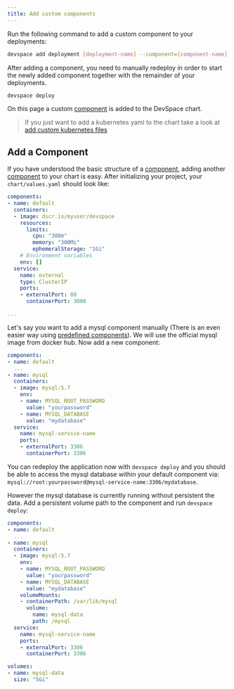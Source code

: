 ```yaml
---
title: Add custom components
---
```


Run the following command to add a custom component to your deployments:
```bash
devspace add deployment [deployment-name] --component=[component-name]
```
After adding a component, you need to manually redeploy in order to start the newly added component together with the remainder of your deployments.
```bash
devspace deploy
```

On this page a custom [component](/docs/chart/basics/components) is added to the DevSpace chart.

> If you just want to add a kubernetes yaml to the chart take a look at [add custom kubernetes files](/docs/customization/custom-manifests)

## Add a Component

If you have understood the basic structure of a [component](/docs/chart/basics/components), adding another [component](/docs/chart/basics/components) to your chart is easy. After initializing your project, your `chart/values.yaml` should look like: 

```yaml
components:
- name: default
  containers:
  - image: dscr.io/myuser/devspace
    resources:
      limits:
        cpu: "300m"
        memory: "300Mi"
        ephemeralStorage: "1Gi"
    # Environment variables
    env: []
  service:
    name: external
    type: ClusterIP
    ports:
    - externalPort: 80
      containerPort: 3000

...
```

Let's say you want to add a mysql component manually (There is an even easier way using [predefined components](/docs/customization/predefined-components)). We will use the official mysql image from docker hub. Now add a new component:

```yaml
components:
- name: default
  ...
- name: mysql
  containers:
  - image: mysql:5.7
    env:
    - name: MYSQL_ROOT_PASSWORD
      value: "yourpassword"
    - name: MYSQL_DATABASE
      value: "mydatabase"
  service:
    name: mysql-service-name
    ports:
    - externalPort: 3306
      containerPort: 3306
```

You can redeploy the application now with `devspace deploy` and you should be able to access the mysql database within your default component via: `mysql://root:yourpassword@mysql-service-name:3306/mydatabase`.  

However the mysql database is currently running without persistent the data. Add a persistent volume path to the component and run `devspace deploy`:

```yaml
components:
- name: default
  ...
- name: mysql
  containers:
  - image: mysql:5.7
    env:
    - name: MYSQL_ROOT_PASSWORD
      value: "yourpassword"
    - name: MYSQL_DATABASE
      value: "mydatabase"
    volumeMounts:
    - containerPath: /var/lib/mysql
      volume:
        name: mysql-data
        path: /mysql
  service:
    name: mysql-service-name
    ports:
    - externalPort: 3306
      containerPort: 3306

volumes:
- name: mysql-data
  size: "5Gi"
```
